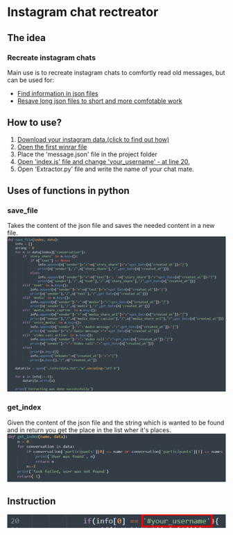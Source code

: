 # Instagram chat rectreator

## The idea
### Recreate instagram chats
Main use is to recreate instagram chats to comfortly read old messages, 
but can be used for:
* [Find information in json files](#get_index)
* [Resave long json files to short and more comfotable work](#save_file)

## How to use?
1. [Download your instagram data.(click to find out how)](https://help.instagram.com/181231772500920)
2. [Open the first winrar file](https://www.win-rar.com/download.html?&L=0)
3. Place the 'message.json' file in the project folder
4. [Open 'index.js' file and change 'your_username' - at line 20.](#Instruction)
5. Open 'Extractor.py' file and write the name of your chat mate.


## Uses of functions in python
### save_file
Takes the content of the json file and saves the needed content in a new file.
![save_info](img/save_info.png)
### get_index
Given the content of the json file and the string which is wanted to be found and in return you get the place in the list wher it's places.
![find_index.png](img/find_index.png)

## Instruction
![js change](img/change.png)
